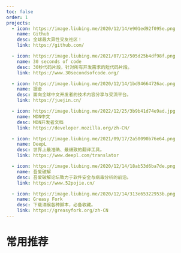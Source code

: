 ```yaml
---
toc: false
order: 1
projects:
  - icon: https://image.liubing.me/2020/12/14/e901ed92f095e.png
    name: Github
    desc: 全球最大异性交友社区！
    link: https://github.com/

  - icon: https://image.liubing.me/2021/07/12/505d25b4df98f.png
    name: 30 seconds of code
    desc: 30秒代码片段，针对所有开发需求的短代码片段。
    link: https://www.30secondsofcode.org/

  - icon: https://image.liubing.me/2020/12/14/1bd94664726ac.png
    name: 掘金
    desc: 面向全球中文开发者的技术内容分享与交流平台。
    link: https://juejin.cn/

  - icon: https://image.liubing.me/2022/12/25/3b9b41d74e9ad.jpg
    name: MDN中文
    desc: MDN开发者文档
    link: https://developer.mozilla.org/zh-CN/

  - icon: https://image.liubing.me/2021/09/17/2a50090b76e64.png
    name: DeepL
    desc: 世界上最准确、最细致的翻译工具。
    link: https://www.deepl.com/translator

  - icon: https://image.liubing.me/2020/12/14/18ab53d6ba7de.png
    name: 吾爱破解
    desc: 吾爱破解论坛致力于软件安全与病毒分析的前沿。
    link: https://www.52pojie.cn/

  - icon: https://image.liubing.me/2020/12/14/313e65322953b.png
    name: Greasy Fork
    desc: 下载油猴各种脚本，必备收藏。
    link: https://greasyfork.org/zh-CN
---
```


# 常用推荐

<ProjectPanel />
